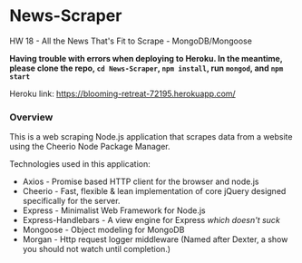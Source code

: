 # News-Scraper
HW 18 - All the News That's Fit to Scrape - MongoDB/Mongoose

**Having trouble with errors when deploying to Heroku. In the meantime, please clone the repo, `cd News-Scraper`, `npm install`, run `mongod`, and `npm start`**

Heroku link: https://blooming-retreat-72195.herokuapp.com/

### Overview

This is a web scraping Node.js application that scrapes data from a website using the Cheerio Node Package Manager. 

Technologies used in this application:
* Axios - Promise based HTTP client for the browser and node.js
* Cheerio - Fast, flexible & lean implementation of core jQuery designed specifically for the server.
* Express - Minimalist Web Framework for Node.js
* Express-Handlebars - A view engine for Express *which doesn't suck*
* Mongoose - Object modeling for MongoDB
* Morgan - Http request logger middleware (Named after Dexter, a show you should not watch until completion.)

